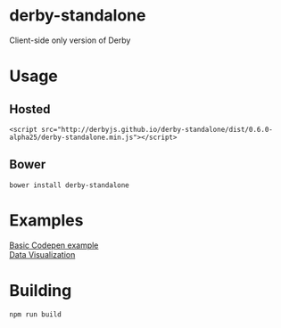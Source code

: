 derby-standalone
================

Client-side only version of Derby


# Usage

## Hosted
```
<script src="http://derbyjs.github.io/derby-standalone/dist/0.6.0-alpha25/derby-standalone.min.js"></script>
```

## Bower
```
bower install derby-standalone
```


# Examples

[Basic Codepen example](http://codepen.io/enjalot/pen/JpxGn)  
[Data Visualization](http://enjalot.github.io/pinyin/)


# Building

```
npm run build
```
